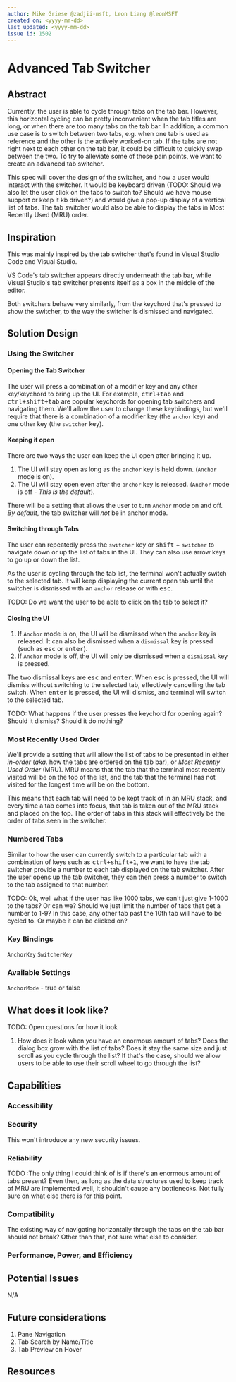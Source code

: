 ```yaml
---
author: Mike Griese @zadjii-msft, Leon Liang @leonMSFT
created on: <yyyy-mm-dd>
last updated: <yyyy-mm-dd>
issue id: 1502
---
```


# Advanced Tab Switcher

## Abstract

Currently, the user is able to cycle through tabs on the tab bar. However, this horizontal cycling can be pretty inconvenient when the tab titles are long, or when there are too many tabs on the tab bar. In addition, a common use case is to switch between two tabs, e.g. when one tab is used as reference and the other is the actively worked-on tab. If the tabs are not right next to each other on the tab bar, it could be difficult to quickly swap between the two. To try to alleviate some of those pain points, we want to create an advanced tab switcher.

This spec will cover the design of the switcher, and how a user would interact with the switcher. It would be keyboard driven (TODO: Should we also let the user click on the tabs to switch to? Should we have mouse support or keep it kb driven?) and would give a pop-up display of a vertical list of tabs. The tab switcher would also be able to display the tabs in Most Recently Used (MRU) order.

## Inspiration

This was mainly inspired by the tab switcher that's found in Visual Studio Code and Visual Studio.

VS Code's tab switcher appears directly underneath the tab bar, while Visual Studio's tab switcher presents itself as a box in the middle of the editor.

Both switchers behave very similarly, from the keychord that's pressed to show the switcher, to the way the switcher is dismissed and navigated.

## Solution Design

### Using the Switcher 

#### Opening the Tab Switcher
The user will press a combination of a modifier key and any other key/keychord to bring up the UI. For example, <kbd>ctrl+tab</kbd> and <kbd>ctrl+shift+tab</kbd> are popular keychords for opening tab switchers and navigating them. We'll allow the user to change these keybindings, but we'll require that there is a combination of a modifier key (the `anchor` key) and one other key (the `switcher` key).

#### Keeping it open
There are two ways the user can keep the UI open after bringing it up.
1. The UI will stay open as long as the `anchor` key is held down. (`Anchor` mode is on).
1. The UI will stay open even after the `anchor` key is released. (`Anchor` mode is off - _This is the default_).

There will be a setting that allows the user to turn `Anchor` mode on and off. _By default_, the tab switcher will _not_ be in anchor mode.

#### Switching through Tabs
The user can repeatedly press the `switcher` key or <kbd>shift</kbd> + `switcher` to navigate down or up the list of tabs in the UI. They can also use arrow keys to go up or down the list.

As the user is cycling through the tab list, the terminal won't actually switch to the selected tab. It will keep displaying the current open tab until the switcher is dismissed with an `anchor` release or with <kbd>esc</kbd>.

TODO: Do we want the user to be able to click on the tab to select it?

#### Closing the UI
1. If `Anchor` mode is on, the UI will be dismissed when the `anchor` key is released. It can also be dismissed when a `dismissal` key is pressed (such as <kbd>esc</kbd> or <kbd>enter</kbd>).
1. If `Anchor` mode is off, the UI will only be dismissed when a `dismissal` key is pressed.

The two dismissal keys are <kbd>esc</kbd> and <kbd>enter</kbd>. When <kbd>esc</kbd> is pressed, the UI will dismiss without switching to the selected tab, effectively cancelling the tab switch. When <kbd>enter</kbd> is pressed, the UI will dismiss, and terminal will switch to the selected tab.

TODO: What happens if the user presses the keychord for opening again? Should it dismiss? Should it do nothing?

### Most Recently Used Order
We'll provide a setting that will allow the list of tabs to be presented in either _in-order_ (_aka_. how the tabs are ordered on the tab bar), or _Most Recently Used Order_ (MRU). MRU means that the tab that the terminal most recently visited will be on the top of the list, and the tab that the terminal has not visited for the longest time will be on the bottom. 

This means that each tab will need to be kept track of in an MRU stack, and every time a tab comes into focus, that tab is taken out of the MRU stack and placed on the top. The order of tabs in this stack will effectively be the order of tabs seen in the switcher.

### Numbered Tabs
Similar to how the user can currently switch to a particular tab with a combination of keys such as <kbd>ctrl+shift+1</kbd>, we want to have the tab switcher provide a number to each tab displayed on the tab switcher. After the user opens up the tab switcher, they can then press a number to switch to the tab assigned to that number.

TODO: Ok, well what if the user has like 1000 tabs, we can't just give 1-1000 to the tabs? Or can we? Should we just limit the number of tabs that get a number to 1-9? In this case, any other tab past the 10th tab will have to be cycled to. Or maybe it can be clicked on?

### Key Bindings
`AnchorKey`
`SwitcherKey`

### Available Settings
`AnchorMode` - true or false

## What does it look like?

TODO: Open questions for how it look
1. How does it look when you have an enormous amount of tabs? Does the dialog box grow with the list of tabs? Does it stay the same size and just scroll as you cycle through the list? If that's the case, should we allow users to be able to use their scroll wheel to go through the list?

## Capabilities

### Accessibility

### Security
This won't introduce any new security issues.

### Reliability
TODO :The only thing I could think of is if there's an enormous amount of tabs present? Even then, as long as the data structures used to keep track of MRU are implemented well, it shouldn't cause any bottlenecks. Not fully sure on what else there is for this point.

### Compatibility
The existing way of navigating horizontally through the tabs on the tab bar should not break? Other than that, not sure what else to consider.

### Performance, Power, and Efficiency

## Potential Issues
N/A

## Future considerations
1. Pane Navigation
2. Tab Search by Name/Title
3. Tab Preview on Hover

## Resources

<!-- Footnotes -->
[#973]: https://github.com/microsoft/terminal/issues/973
[#1502]: https://github.com/microsoft/terminal/issues/1502
[#2046]: https://github.com/microsoft/terminal/issues/2046
